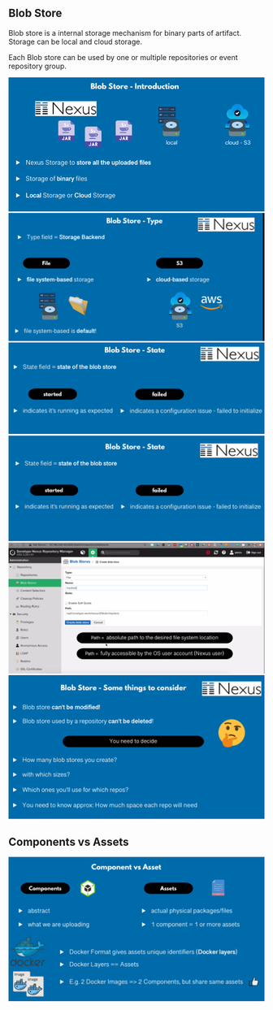 ## Blob Store

Blob store is a internal storage mechanism for binary parts of artifact. Storage can be local and cloud storage. 

Each Blob store can be used by one or multiple repositories or event repository group.

![Blob](./images/image-1.png)
![Blob](./images/image-2.png)
![Blob](./images/image-3.png)
![Blob](./images/image-4.png)
![Blob](./images/image-5.png)
![Blob](./images/image-6.png)

## Components vs Assets

![Components vs Assets](./images/image-7.png)